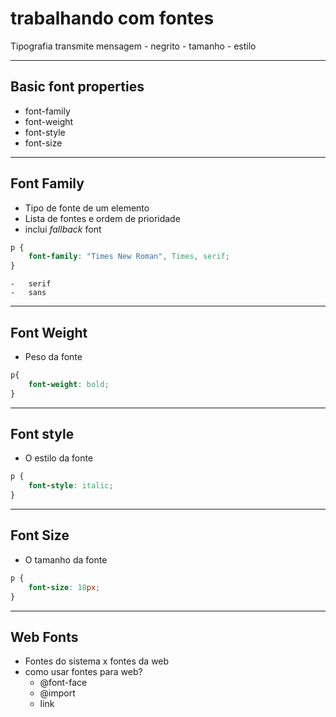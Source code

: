 # trabalhando com fontes 

Tipografia transmite mensagem
    - negrito
    - tamanho
    - estilo

----------------------------------------------------------------------------------------------

## Basic font properties

* font-family
* font-weight
* font-style
* font-size


----------------------------------------------------------------------------------------------

## Font Family 

* Tipo de fonte de um elemento
* Lista de fontes e ordem de prioridade
* inclui *fallback* font

```css
p {
    font-family: "Times New Roman", Times, serif;
}
```
    -   serif
    -   sans

-----------------------------------------------------------------------------------------------

## Font Weight

* Peso da fonte

```css
p{
    font-weight: bold;
}
```
-----------------------------------------------------------------------------------------------

## Font style

* O estilo da fonte

```css
p {
    font-style: italic;
}
```
------------------------------------------------------------------------------------------------

## Font Size 

*  O tamanho da fonte

```css
p {
    font-size: 18px;
}
```
------------------------------------------------------------------------------------------------

## Web Fonts 

- Fontes do sistema x fontes da web
- como usar fontes para web?
    * @font-face
    * @import 
    * link

